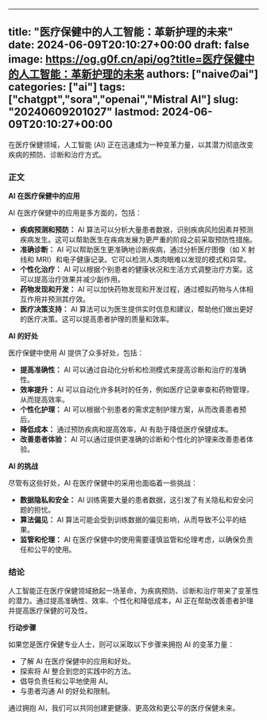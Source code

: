 
---
title: "医疗保健中的人工智能：革新护理的未来"
date: 2024-06-09T20:10:27+00:00
draft: false
image: https://og.g0f.cn/api/og?title=医疗保健中的人工智能：革新护理的未来
authors: ["naiveのai"]
categories: ["ai"]
tags: ["chatgpt","sora","openai","Mistral AI"]
slug: "20240609201027"
lastmod: 2024-06-09T20:10:27+00:00
---
在医疗保健领域，人工智能 (AI) 正在迅速成为一种变革力量，以其潜力彻底改变疾病的预防、诊断和治疗方式。

### 正文

**AI 在医疗保健中的应用**

AI 在医疗保健中的应用是多方面的，包括：

* **疾病预测和预防：** AI 算法可以分析大量患者数据，识别疾病风险因素并预测疾病发生。这可以帮助医生在疾病发展为更严重的阶段之前采取预防性措施。
* **准确诊断：** AI 可以帮助医生更准确地诊断疾病，通过分析医疗图像（如 X 射线和 MRI）和电子健康记录。它可以检测人类肉眼难以发现的模式和异常。
* **个性化治疗：** AI 可以根据个别患者的健康状况和生活方式调整治疗方案。这可以提高治疗效果并减少副作用。
* **药物发现和开发：** AI 可以加快药物发现和开发过程，通过模拟药物与人体相互作用并预测其疗效。
* **医疗决策支持：** AI 算法可以为医生提供实时信息和建议，帮助他们做出更好的医疗决策。这可以提高患者护理的质量和效率。

**AI 的好处**

医疗保健中使用 AI 提供了众多好处，包括：

* **提高准确性：** AI 可以通过自动化分析和检测模式来提高诊断和治疗的准确性。
* **效率提升：** AI 可以自动化许多耗时的任务，例如医疗记录审查和药物管理，从而提高效率。
* **个性化护理：** AI 可以根据个别患者的需求定制护理方案，从而改善患者预后。
* **降低成本：** 通过预防疾病和提高效率，AI 有助于降低医疗保健成本。
* **改善患者体验：** AI 可以通过提供更准确的诊断和个性化的护理来改善患者体验。

**AI 的挑战**

尽管有这些好处，AI 在医疗保健中的采用也面临着一些挑战：

* **数据隐私和安全：** AI 训练需要大量的患者数据，这引发了有关隐私和安全问题的担忧。
* **算法偏见：** AI 算法可能会受到训练数据的偏见影响，从而导致不公平的结果。
* **监管和伦理：** AI 在医疗保健中的使用需要谨慎监管和伦理考虑，以确保负责任和公平的使用。

### 结论

人工智能正在医疗保健领域掀起一场革命，为疾病预防、诊断和治疗带来了变革性的潜力。通过提高准确性、效率、个性化和降低成本，AI 正在帮助改善患者护理并提高医疗保健的可及性。

**行动步骤**

如果您是医疗保健专业人士，则可以采取以下步骤来拥抱 AI 的变革力量：

* 了解 AI 在医疗保健中的应用和好处。
* 探索将 AI 整合到您的实践中的方法。
* 倡导负责任和公平地使用 AI。
* 与患者沟通 AI 的好处和限制。

通过拥抱 AI，我们可以共同创建更健康、更高效和更公平的医疗保健未来。